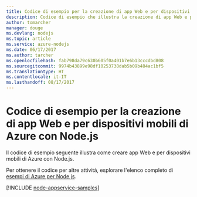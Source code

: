```yaml
---
title: Codice di esempio per la creazione di app Web e per dispositivi mobili di Azure con Node.js
description: Codice di esempio che illustra la creazione di app Web e per dispositivi mobili di Azure con Node.js.
author: tomarcher
manager: douge
ms.devlang: nodejs
ms.topic: article
ms.service: azure-nodejs
ms.date: 06/17/2017
ms.author: tarcher
ms.openlocfilehash: fab798da79c630b605f0a401b7e6b13cccdbd808
ms.sourcegitcommit: 9974b43899e98df10253738dab5b09b484ac1bf5
ms.translationtype: HT
ms.contentlocale: it-IT
ms.lasthandoff: 08/17/2017
---
```

# <a name="sample-code-for-building-azure-web-and-mobile-apps-with-nodejs"></a>Codice di esempio per la creazione di app Web e per dispositivi mobili di Azure con Node.js

Il codice di esempio seguente illustra come creare app Web e per dispositivi mobili di Azure con Node.js.

Per ottenere il codice per altre attività, esplorare l'elenco completo di [esempi di Azure per Node.js](https://azure.microsoft.com/resources/samples/?term=nodejs).

[!INCLUDE [node-appservice-samples](../docs-ref-conceptual/includes/appservice-samples.md)]